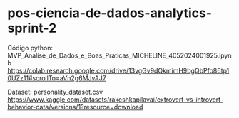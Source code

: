 # pos-ciencia-de-dados-analytics-sprint-2

Código python: MVP_Analise_de_Dados_e_Boas_Praticas_MICHELINE_4052024001925.ipynb
https://colab.research.google.com/drive/13vgGv9dQkmimH9bgQbPfo86tp10UZz11#scrollTo=aVn2g6MJvAJ7

Dataset: personality_dataset.csv
https://www.kaggle.com/datasets/rakeshkapilavai/extrovert-vs-introvert-behavior-data/versions/1?resource=download
